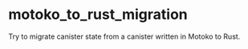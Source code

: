 # motoko_to_rust_migration

Try to migrate canister state from a canister written in Motoko to Rust.